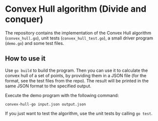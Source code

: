 # Convex Hull algorithm (Divide and conquer)
The repository contains the implementation of the Convex Hull algorithm (`convex_hull.go`), unit tests (`convex_hull_test.go`), a small driver program (`demo.go`) and some test files.

## How to use it
Use `go build` to build the program. Then you can use it to calculate the convex hull of a set of points, by providing them in a JSON file (for the format, see the test files from the repo). The result will be printed in the same JSON format to the specified output.

Execute the demo program with the following command:

`convex-hull-go input.json output.json`

If you just want to test the algorithm, use the unit tests by calling `go test`.
